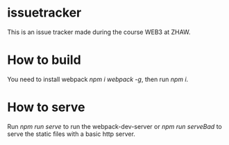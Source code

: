 # issuetracker
This is an issue tracker made during the course WEB3 at ZHAW.

# How to build
You need to install webpack *npm i webpack -g*, then run *npm i*. 

# How to serve
Run *npm run serve* to run the webpack-dev-server or *npm run serveBad* to serve the static files with a basic http server.
